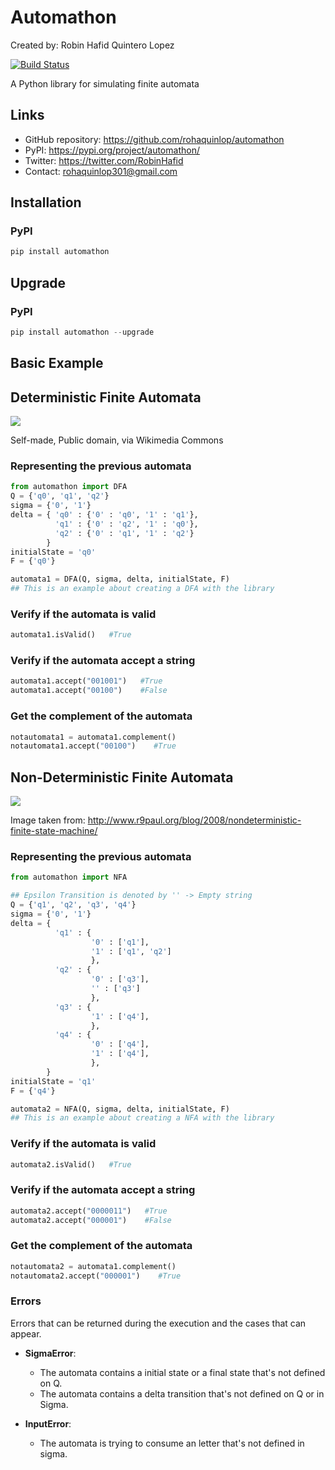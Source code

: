 # Automathon

Created by: Robin Hafid Quintero Lopez

[![Build Status](https://travis-ci.com/rohaquinlop/automathon.svg?branch=main)](https://travis-ci.com/rohaquinlop/automathon)

A Python library for simulating finite automata

## Links
- GitHub repository: https://github.com/rohaquinlop/automathon
- PyPI: https://pypi.org/project/automathon/
- Twitter: https://twitter.com/RobinHafid
- Contact: rohaquinlop301@gmail.com

## Installation

### PyPI
```Python
pip install automathon
```

## Upgrade

### PyPI
```Python
pip install automathon --upgrade
```

## Basic Example

## Deterministic Finite Automata

![](https://upload.wikimedia.org/wikipedia/commons/9/94/DFA_example_multiplies_of_3.svg)

Self-made, Public domain, via Wikimedia Commons

### Representing the previous automata

```Python
from automathon import DFA
Q = {'q0', 'q1', 'q2'}
sigma = {'0', '1'}
delta = { 'q0' : {'0' : 'q0', '1' : 'q1'},
          'q1' : {'0' : 'q2', '1' : 'q0'},
          'q2' : {'0' : 'q1', '1' : 'q2'}
        }
initialState = 'q0'
F = {'q0'}

automata1 = DFA(Q, sigma, delta, initialState, F)
## This is an example about creating a DFA with the library
```

### Verify if the automata is valid

```Python
automata1.isValid()   #True
```

### Verify if the automata accept a string

```Python
automata1.accept("001001")   #True
automata1.accept("00100")    #False
```

### Get the complement of the automata

```Python
notautomata1 = automata1.complement()
notautomata1.accept("00100")    #True
```


## Non-Deterministic Finite Automata
![](http://www.r9paul.org/wp-content/uploads/2008/12/nfa_example.jpg)

Image taken from: http://www.r9paul.org/blog/2008/nondeterministic-finite-state-machine/

### Representing the previous automata

```Python
from automathon import NFA

## Epsilon Transition is denoted by '' -> Empty string
Q = {'q1', 'q2', 'q3', 'q4'}
sigma = {'0', '1'}
delta = {
          'q1' : {
                  '0' : ['q1'],
                  '1' : ['q1', 'q2']
                  },
          'q2' : {
                  '0' : ['q3'],
                  '' : ['q3']
                  },
          'q3' : {
                  '1' : ['q4'],
                  },
          'q4' : {
                  '0' : ['q4'],
                  '1' : ['q4'],
                  },
        }
initialState = 'q1'
F = {'q4'}

automata2 = NFA(Q, sigma, delta, initialState, F)
## This is an example about creating a NFA with the library
```

### Verify if the automata is valid

```Python
automata2.isValid()   #True
```

### Verify if the automata accept a string

```Python
automata2.accept("0000011")   #True
automata2.accept("000001")    #False
```

### Get the complement of the automata

```Python
notautomata2 = automata1.complement()
notautomata2.accept("000001")    #True
```

### Errors

Errors that can be returned during the execution and the cases that can appear.

- **SigmaError**:
  - The automata contains a initial state or a final state that's not defined on Q.
  - The automata contains a delta transition that's not defined on Q or in Sigma.

- **InputError**:
  - The automata is trying to consume an letter that's not defined in sigma.
